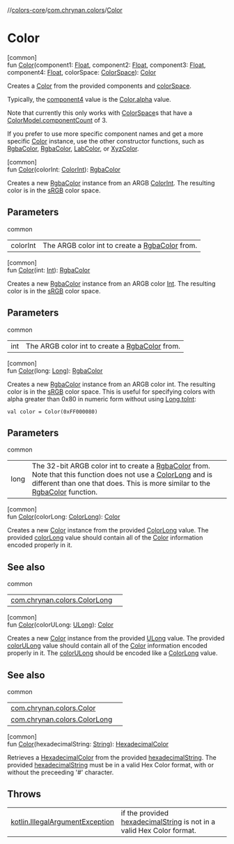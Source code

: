 //[colors-core](../../index.md)/[com.chrynan.colors](index.md)/[Color](-color.md)

# Color

[common]\
fun [Color](-color.md)(component1: [Float](https://kotlinlang.org/api/latest/jvm/stdlib/kotlin/-float/index.html), component2: [Float](https://kotlinlang.org/api/latest/jvm/stdlib/kotlin/-float/index.html), component3: [Float](https://kotlinlang.org/api/latest/jvm/stdlib/kotlin/-float/index.html), component4: [Float](https://kotlinlang.org/api/latest/jvm/stdlib/kotlin/-float/index.html), colorSpace: [ColorSpace](../com.chrynan.colors.space/-color-space/index.md)): [Color](-color/index.md)

Creates a [Color](-color/index.md) from the provided components and [colorSpace](-color.md).

Typically, the [component4](-color.md) value is the [Color.alpha](-color/alpha.md) value.

Note that currently this only works with [ColorSpace](../com.chrynan.colors.space/-color-space/index.md)s that have a [ColorModel.componentCount](../com.chrynan.colors.space/-color-model/component-count.md) of 3.

If you prefer to use more specific component names and get a more specific [Color](-color/index.md) instance, use the other constructor functions, such as [RgbaColor](-rgba-color/index.md), [RgbaColor](-rgba-color/index.md), [LabColor](-lab-color/index.md), or [XyzColor](-xyz-color/index.md).

[common]\
fun [Color](-color.md)(colorInt: [ColorInt](-color-int/index.md)): [RgbaColor](-rgba-color/index.md)

Creates a new [RgbaColor](-rgba-color/index.md) instance from an ARGB [ColorInt](-color-int/index.md). The resulting color is in the [sRGB](../com.chrynan.colors.space/-color-spaces/-s-r-g-b.md) color space.

## Parameters

common

| | |
|---|---|
| colorInt | The ARGB color int to create a [RgbaColor](-rgba-color/index.md) from. |

[common]\
fun [Color](-color.md)(int: [Int](https://kotlinlang.org/api/latest/jvm/stdlib/kotlin/-int/index.html)): [RgbaColor](-rgba-color/index.md)

Creates a new [RgbaColor](-rgba-color/index.md) instance from an ARGB color [Int](https://kotlinlang.org/api/latest/jvm/stdlib/kotlin/-int/index.html). The resulting color is in the [sRGB](../com.chrynan.colors.space/-color-spaces/-s-r-g-b.md) color space.

## Parameters

common

| | |
|---|---|
| int | The ARGB color int to create a [RgbaColor](-rgba-color/index.md) from. |

[common]\
fun [Color](-color.md)(long: [Long](https://kotlinlang.org/api/latest/jvm/stdlib/kotlin/-long/index.html)): [RgbaColor](-rgba-color/index.md)

Creates a new [RgbaColor](-rgba-color/index.md) instance from an ARGB color int. The resulting color is in the [sRGB](../com.chrynan.colors.space/-color-spaces/-s-r-g-b.md) color space. This is useful for specifying colors with alpha greater than 0x80 in numeric form without using [Long.toInt](https://kotlinlang.org/api/latest/jvm/stdlib/kotlin/-long/to-int.html):

    val color = Color(0xFF000080)

## Parameters

common

| | |
|---|---|
| long | The 32-bit ARGB color int to create a [RgbaColor](-rgba-color/index.md) from.<br>Note that this function does not use a [ColorLong](-color-long/index.md) and is different than one that does. This is more similar to the [RgbaColor](-rgba-color/index.md) function. |

[common]\
fun [Color](-color.md)(colorLong: [ColorLong](-color-long/index.md)): [Color](-color/index.md)

Creates a new [Color](-color/index.md) instance from the provided [ColorLong](-color-long/index.md) value. The provided [colorLong](-color.md) value should contain all of the [Color](-color/index.md) information encoded properly in it.

## See also

common

| | |
|---|---|
| [com.chrynan.colors.ColorLong](-color-long/index.md) |  |

[common]\
fun [Color](-color.md)(colorULong: [ULong](https://kotlinlang.org/api/latest/jvm/stdlib/kotlin/-u-long/index.html)): [Color](-color/index.md)

Creates a new [Color](-color/index.md) instance from the provided [ULong](-color.md) value. The provided [colorULong](-color.md) value should contain all of the [Color](-color/index.md) information encoded properly in it. The [colorULong](-color.md) should be encoded like a [ColorLong](-color-long/index.md) value.

## See also

common

| | |
|---|---|
| [com.chrynan.colors.Color](-color/index.md) |  |
| [com.chrynan.colors.ColorLong](-color-long/index.md) |  |

[common]\
fun [Color](-color.md)(hexadecimalString: [String](https://kotlinlang.org/api/latest/jvm/stdlib/kotlin/-string/index.html)): [HexadecimalColor](-hexadecimal-color/index.md)

Retrieves a [HexadecimalColor](-hexadecimal-color/index.md) from the provided [hexadecimalString](-color.md). The provided [hexadecimalString](-color.md) must be in a valid Hex Color format, with or without the preceeding '#' character.

## Throws

| | |
|---|---|
| [kotlin.IllegalArgumentException](https://kotlinlang.org/api/latest/jvm/stdlib/kotlin/-illegal-argument-exception/index.html) | if the provided [hexadecimalString](-color.md) is not in a valid Hex Color format. |
